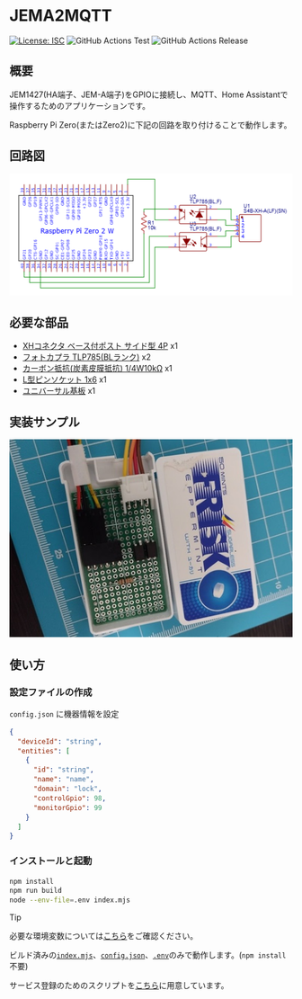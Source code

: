 # JEMA2MQTT

[![License: ISC](https://img.shields.io/github/license/nana4rider/jema2mqtt)](LICENSE)
![GitHub Actions Test](https://github.com/nana4rider/jema2mqtt/actions/workflows/test.yml/badge.svg)
![GitHub Actions Release](https://github.com/nana4rider/jema2mqtt/actions/workflows/release.yml/badge.svg)

## 概要

JEM1427(HA端子、JEM-A端子)をGPIOに接続し、MQTT、Home Assistantで操作するためのアプリケーションです。

Raspberry Pi Zero(またはZero2)に下記の回路を取り付けることで動作します。

## 回路図

!["Circuit Diagram"](images/circuit-diagram.png)

## 必要な部品

- [XHコネクタ ベース付ポスト サイド型 4P](https://akizukidenshi.com/catalog/g/g112842/) x1
- [フォトカプラ TLP785(BLランク)](https://akizukidenshi.com/catalog/g/g109846/) x2
- [カーボン抵抗(炭素皮膜抵抗) 1/4W10kΩ](https://akizukidenshi.com/catalog/g/g125103/) x1
- [L型ピンソケット 1x6](https://akizukidenshi.com/catalog/g/g109862/) x1
- [ユニバーサル基板](https://akizukidenshi.com/catalog/g/g112188/) x1

## 実装サンプル

!["Frisk"](images/frisk.jpg)

## 使い方

### 設定ファイルの作成

`config.json` に機器情報を設定

```json
{
  "deviceId": "string",
  "entities": [
    {
      "id": "string",
      "name": "name",
      "domain": "lock",
      "controlGpio": 98,
      "monitorGpio": 99
    }
  ]
}
```

### インストールと起動

```sh
npm install
npm run build
node --env-file=.env index.mjs
```

> [!TIP]  
> 必要な環境変数については[こちら](src/env.ts)をご確認ください。
>
> ビルド済みの[`index.mjs`](https://github.com/nana4rider/jema2mqtt/releases/)、[`config.json`](./config.json.example)、[`.env`](./.env.example)のみで動作します。(`npm install`不要)
>
> サービス登録のためのスクリプトを[こちら](./installer)に用意しています。
